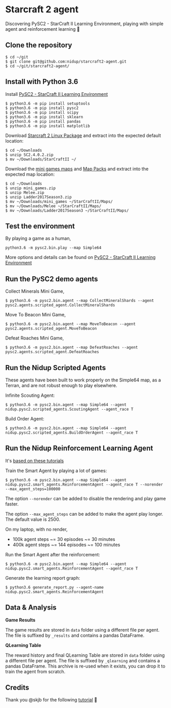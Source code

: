 Starcraft 2 agent
=================

Discovering PySC2 - StarCraft II Learning Environment, playing with simple agent and reinforcement learning 🤖

Clone the repository
--------------------

```
$ cd ~/git
$ git clone git@github.com:nidup/starcraft2-agent.git
$ cd ~/git/starcraft2-agent/
```

Install with Python 3.6
-----------------------

Install [PySC2 - StarCraft II Learning Environment](https://github.com/deepmind/pysc2)

```
$ python3.6 -m pip install setuptools
$ python3.6 -m pip install pysc2
$ python3.6 -m pip install scipy
$ python3.6 -m pip install sklearn
$ python3.6 -m pip install pandas
$ python3.6 -m pip install matplotlib
```

Download [Starcraft 2 Linux Package](https://github.com/Blizzard/s2client-proto#downloads) and extract into the expected default location:

```
$ cd ~/Downloads
$ unzip SC2.4.0.2.zip
$ mv ~/Downloads/StarCraftII ~/
```

Download the [mini games maps](https://github.com/deepmind/pysc2#get-the-maps) and [Map Packs](https://github.com/Blizzard/s2client-proto#downloads) and extract into the expected map location:

```
$ cd ~/Downloads
$ unzip mini_games.zip
$ unzip Melee.zip
$ unzip Ladder2017Season3.zip
$ mv ~/Downloads/mini_games ~/StarCraftII/Maps/
$ mv ~/Downloads/Melee ~/StarCraftII/Maps/
$ mv ~/Downloads/Ladder2017Season3 ~/StarCraftII/Maps/
```

Test the environment
--------------------

By playing a game as a human,

```
python3.6 -m pysc2.bin.play --map Simple64
```

More options and details can be found on [PySC2 - StarCraft II Learning Environment](https://github.com/deepmind/pysc2)

Run the PySC2 demo agents
-------------------------

Collect Minerals Mini Game,

```
$ python3.6 -m pysc2.bin.agent --map CollectMineralShards --agent pysc2.agents.scripted_agent.CollectMineralShards
```

Move To Beacon Mini Game,

```
$ python3.6 -m pysc2.bin.agent --map MoveToBeacon --agent pysc2.agents.scripted_agent.MoveToBeacon
```

Defeat Roaches Mini Game,

```
$ python3.6 -m pysc2.bin.agent --map DefeatRoaches --agent pysc2.agents.scripted_agent.DefeatRoaches
```

Run the Nidup Scripted Agents
-----------------------------

These agents have been built to work properly on the Simple64 map, as a Terran, and are not robust enough to play elsewhere.

Infinite Scouting Agent:
```
$ python3.6 -m pysc2.bin.agent --map Simple64 --agent nidup.pysc2.scripted_agents.ScoutingAgent --agent_race T
```

Build Order Agent:
```
$ python3.6 -m pysc2.bin.agent --map Simple64 --agent nidup.pysc2.scripted_agents.BuildOrderAgent --agent_race T
```

Run the Nidup Reinforcement Learning Agent
------------------------------------------

It's [based on these tutorials](https://itnext.io/build-a-sparse-reward-pysc2-agent-a44e94ba5255)

Train the Smart Agent by playing a lot of games:
```
$ python3.6 -m pysc2.bin.agent --map Simple64 --agent nidup.pysc2.smart_agents.ReinforcementAgent --agent_race T --norender --max_agent_steps=100000
```

The option `--norender` can be added to disable the rendering and play game faster.

The option `--max_agent_steps` can be added to make the agent play longer. The default value is 2500.

On my laptop, with no render,
 - 100k agent steps ~= 30 episodes ~= 30 minutes
 - 400k agent steps ~= 144 episodes ~= 100 minutes

Run the Smart Agent after the reinforcement:
```
$ python3.6 -m pysc2.bin.agent --map Simple64 --agent nidup.pysc2.smart_agents.ReinforcementAgent --agent_race T
```

Generate the learning report graph:
```
$ python3.6 generate_report.py --agent-name nidup.pysc2.smart_agents.ReinforcementAgent
```

Data & Analysis
---------------

**Game Results**

The game results are stored in `data` folder using a different file per agent.
The file is suffixed by `_results` and contains a pandas DataFrame.

**QLearning Table**

The reward history and final QLearning Table are stored in `data` folder using a different file per agent.
The file is suffixed by `_qlearning` and contains a pandas DataFrame.
This archive is re-used when it exists, you can drop it to train the agent from scratch.

Credits
-------

Thank you @skjb for the following [tutorial](https://github.com/skjb/pysc2-tutorial) 🚀
